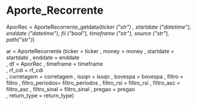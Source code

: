 # Aporte_Recorrente
<hl>
AporRec = AporteRecorrente_getdata(<i>ticker ("str") , startdate ("datetime"), enddate ("datetime"), fii ("bool"), timeframe ("str"), source ("str"), path("str")</i>)<br>
                              
ar = AporteRecorrente (ticker = ticker 
                 , money = money
                 , startdate = startdate
                 , enddate = enddate      
                 , df = AporRec
                 , timeframe = timeframe      
                 , rf_cdi = rf_cdi      
                 , corretagem = corretagem
                 , issqn = issqn
                 , bovespa = bovespa
                 , filtro = filtro
                 , filtro_periodos= filtro_periodos
                 , filtro_rsi = filtro_rsi
                 , filtro_asc = filtro_asc
                 , filtro_sinal = filtro_sinal
                 , pregao = pregao      
                 , return_type = return_type)
